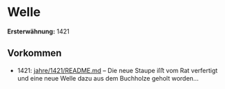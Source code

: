 # Welle

**Ersterwähnung:** 1421

## Vorkommen
- 1421: [jahre/1421/README.md](../jahre/1421/README.md) – Die neue Staupe iſﬅ vom Rat verfertigt und eine
neue Welle dazu aus dem Buchholze geholt worden...
